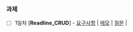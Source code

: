 
### 과제

- [ ] 1일차 [**Readline_CRUD**] - [요구사항](https://github.com/ruukr8080/Node/issues/1#issue-2658292705) | [메모](#) | [질문](#) |

